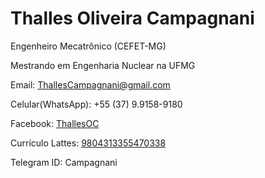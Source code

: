 # Thalles Oliveira Campagnani

Engenheiro Mecatrônico (CEFET-MG)

Mestrando em Engenharia Nuclear na UFMG


Email: [ThallesCampagnani@gmail.com](mailto:ThallesCampagnani@gmail.com)

Celular(WhatsApp): +55 (37) 9.9158-9180

Facebook: [ThallesOC](https://Facebook.com/ThallesOC)

Currículo Lattes: [9804313355470338](http://Lattes.CNPq.br/9804313355470338)

Telegram ID: Campagnani
